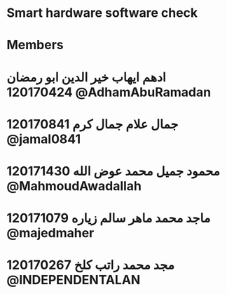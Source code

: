 # Smart hardware software check
# Members
# ادهم ايهاب خير الدين ابو رمضان 120170424 @AdhamAbuRamadan
# جمال علام جمال كرم 120170841 @jamal0841
# محمود جميل محمد عوض الله 120171430 @MahmoudAwadallah
# ماجد محمد ماهر سالم زياره 120171079 @majedmaher
# مجد محمد راتب كلخ 120170267 @INDEPENDENTALAN
